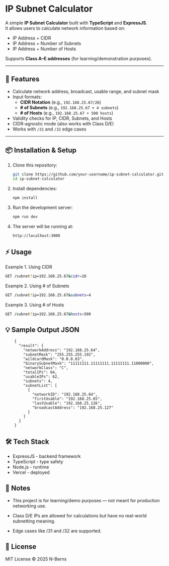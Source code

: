 # IP Subnet Calculator

A simple **IP Subnet Calculator** built with **TypeScript** and **ExpressJS**.  
It allows users to calculate network information based on:

- IP Address + CIDR
- IP Address + Number of Subnets
- IP Address + Number of Hosts

Supports **Class A–E addresses** (for learning/demonstration purposes).

---

## 🚀 Features

- Calculate network address, broadcast, usable range, and subnet mask
- Input formats:
  - **CIDR Notation** (e.g., `192.168.25.67/26`)
  - **# of Subnets** (e.g., `192.168.25.67 + 4 subnets`)
  - **# of Hosts** (e.g., `192.168.25.67 + 500 hosts`)
- Validity checks for IP, CIDR, Subnets, and Hosts
- CIDR-agnostic mode (also works with Class D/E)
- Works with `/31` and `/32` edge cases

---

## 📦 Installation & Setup

1. Clone this repository:

   ```bash
   git clone https://github.com/your-username/ip-subnet-calculator.git
   cd ip-subnet-calculator
   ```

2. Install dependencies:

   ```bash
   npm install
   ```

3. Run the development server:

   ```bash
   npm run dev
   ```

4. The server will be running at:
   ```bash
   http://localhost:3000
   ```

## ⚡ Usage

Example 1. Using CIDR

```bash
GET /subnet?ip=192.168.25.67&cidr=26
```

Example 2. Using # of Subnets

```bash
GET /subnet?ip=192.168.25.67&subnets=4
```

Example 3. Using # of Hosts

```bash
GET /subnet?ip=192.168.25.67&hosts=500
```

## 💡 Sample Output JSON

```
    {
      "result": {
        "networkAddress": "192.168.25.64",
        "subnetMask": "255.255.255.192",
        "wildcardMask": "0.0.0.63",
        "binarySubnetMask": "11111111.11111111.11111111.11000000",
        "networkClass": "C",
        "totalIPs": 64,
        "usableIPs": 62,
        "subnets": 4,
        "subnetList": [
          {
            "networkID": "192.168.25.64",
            "firstUsable": "192.168.25.65",
            "lastUsable": "192.168.25.126",
            "broadcastAddress": "192.168.25.127"
          }
        ]
      }
    }
```

## 🛠 Tech Stack

- ExpressJS - backend framework
- TypeScript - type safety
- Node.js - runtime
- Vercel - deployed

## 📖 Notes

- This project is for learning/demo purposes — not meant for production networking use.

- Class D/E IPs are allowed for calculations but have no real-world subnetting meaning.

- Edge cases like /31 and /32 are supported.

## 📜 License

MIT License © 2025 N-Berns
